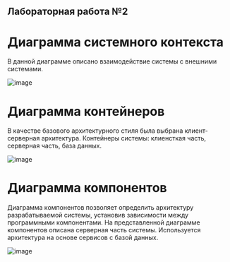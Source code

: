 ## Лабораторная работа №2 ##

# Диаграмма системного контекста # 
В данной диаграмме описано взаимодействие системы с внешними системами. 

![image](https://github.com/kristyarudnik/Lab/assets/102550294/96eb3e29-7759-4805-832d-117c504f0df9)

# Диаграмма контейнеров # 
В качестве базового архитектурного стиля была выбрана клиент-серверная архитектура. 
Контейнеры системы: клиенсткая часть, серверная часть, база данных. 

![image](https://github.com/kristyarudnik/Lab/assets/102550294/bf47187d-403f-47c6-a758-29f854ba89bf)

# Диаграмма компонентов #  
Диаграмма компонентов позволяет определить архитектуру разрабатываемой системы, установив зависимости между программными компонентами. 
На представленной диаграмме компонентов описана серверная часть системы. Используется архитектура на основе сервисов с базой данных. 

![image](https://github.com/kristyarudnik/Lab/assets/102550294/f608a7a3-5a32-472b-9385-763d22e33a1c)


